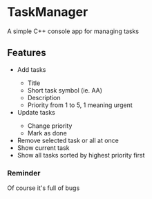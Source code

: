 # TaskManager
A simple C++ console app for managing tasks
<h2>Features</h2>
<ul>
  <li>Add tasks</li>
  <ul>
    <li>Title</li>
    <li>Short task symbol (ie. AA)</li>
    <li>Description</li>
    <li>Priority from 1 to 5, 1 meaning urgent</li>
  </ul>
  <li>Update tasks</li>
  <ul>
    <li>Change priority</li>
    <li>Mark as done</li>
  </ul>
  <li>Remove selected task or all at once</li>
  <li>Show current task</li>
  <li>Show all tasks sorted by highest priority first</li>
</ul>
<h3>Reminder</h3>
Of course it's full of bugs

